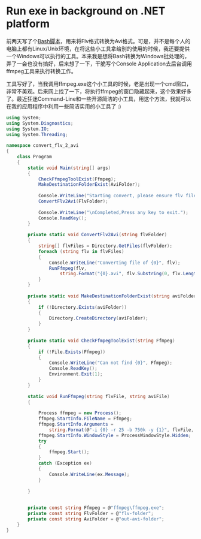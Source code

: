 Run exe in background on .NET platform
===========

前两天写了个[Bash脚本](http://www.cnblogs.com/Jerry-Chou/archive/2010/12/14/1905415.html)，用来将Flv格式转换为Avi格式。可是，并不是每个人的电脑上都有Linux/Unix环境，在将这些小工具拿给别的使用的时候，我还要提供一个Windows可以执行的工具。本来我是想将Bash转换为Windows批处理的，弄了一会也没有搞好，后来想了一下，干脆写个Console Application去后台调用ffmpeg工具来执行转换工作。

工具写好了，当我调用ffmpeg.exe这个小工具的时候，老是出现一个cmd窗口，非常不美观。后来网上找了一下，将执行ffmpeg的窗口隐藏起来，这个效果好多了。最近狂迷Command-Line和一些开源简洁的小工具，用这个方法，我就可以在我的应用程序中利用一些简洁实用的小工具了 :)

```csharp
using System;
using System.Diagnostics;
using System.IO;
using System.Threading;
 
namespace convert_flv_2_avi
{
    class Program
    {
        static void Main(string[] args)
        {
            CheckFfmpegToolExist(Ffmpeg);
            MakeDestinationFolderExist(AviFolder);
 
            Console.WriteLine("Starting convert, please ensure flv files placed in folder of flv-folder\n");
            ConvertFlv2Avi(FlvFolder);
 
            Console.WriteLine("\nCompleted,Press any key to exit.");
            Console.ReadKey();
        }
 
        private static void ConvertFlv2Avi(string flvFolder)
        {
            string[] flvFiles = Directory.GetFiles(flvFolder);
            foreach (string flv in flvFiles)
            {
                Console.WriteLine("Converting file of {0}", flv);
                RunFfmpeg(flv,
                    string.Format("{0}.avi", flv.Substring(0, flv.Length - 4)));
            }
        }
 
        private static void MakeDestinationFolderExist(string aviFolder)
        {
            if (!Directory.Exists(aviFolder))
            {
                Directory.CreateDirectory(aviFolder);
            }
        }
 
        private static void CheckFfmpegToolExist(string Ffmpeg)
        {
            if (!File.Exists(Ffmpeg))
            {
                Console.WriteLine("Can not find {0}", Ffmpeg);
                Console.ReadKey();
                Environment.Exit(1);
            }
        }
 
        static void RunFfmpeg(string flvFile, string aviFile)
        {
 
            Process ffmpeg = new Process();
            ffmpeg.StartInfo.FileName = Ffmpeg;
            ffmpeg.StartInfo.Arguments = 
                string.Format(@"-i {0} -r 25 -b 750k -y {1}", flvFile, aviFile.Replace(FlvFolder, AviFolder));
            ffmpeg.StartInfo.WindowStyle = ProcessWindowStyle.Hidden;  //Run ffmpeg.exe in background
            try
            {
                ffmpeg.Start();
            }
            catch (Exception ex)
            {
                Console.WriteLine(ex.Message);
            }
 
        }
 
 
        private const string Ffmpeg = @"ffmpeg\ffmpeg.exe";
        private const string FlvFolder = @"flv-folder";
        private const string AviFolder = @"out-avi-folder";
    }
}
```
